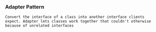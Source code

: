 ### Adapter Pattern
	
	Convert the interface of a class into another interface clients expect. Adapter lets classes work together that couldn't otherwise because of unrelated interfaces